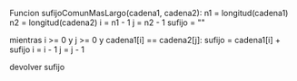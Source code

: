 Funcion sufijoComunMasLargo(cadena1, cadena2):
n1 = longitud(cadena1)
n2 = longitud(cadena2)
i = n1 - 1
j = n2 - 1
sufijo = ""

mientras i >= 0 y j >= 0 y cadena1[i] == cadena2[j]:
    sufijo = cadena1[i] + sufijo
    i = i - 1
    j = j - 1

devolver sufijo